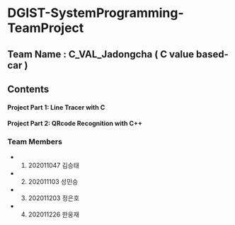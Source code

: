 # DGIST-SystemProgramming-TeamProject

## Team Name : C_VAL_Jadongcha ( C value based-car )

## Contents
#### Project Part 1: Line Tracer with C
#### Project Part 2: QRcode Recognition with C++

### Team Members 
- 1. 202011047 김승태
- 2. 202011103 성민승
- 3. 202011203 정은호
- 4. 202011226 한웅재
